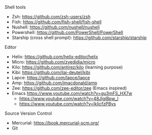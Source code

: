 Shell tools
- Zsh: https://github.com/zsh-users/zsh
- Fish: https://github.com/fish-shell/fish-shell
- Nushell: https://github.com/nushell/nushell
- Powershell: https://github.com/PowerShell/PowerShell
- Starship (cross shell prompt): https://github.com/starship/starship

Editor
- Helix: https://github.com/helix-editor/helix
- Micro: https://github.com/zyedidia/micro
- Kilo: https://github.com/antirez/kilo (learning purpose)
- Kibi: https://github.com/ilai-deutel/kibi
- Lapce: https://github.com/lapce/lapce
- Amp: https://github.com/jmacdonald/amp 
- Zee: https://github.com/zee-editor/zee (Emacs inspired)
- Emacs https://www.youtube.com/watch?v=gu3mFS_HX7w
  - https://www.youtube.com/watch?v=48JlgiBpw_I
  - https://www.youtube.com/watch?v=lkIicfzPBys

Source Version Control
  - Mercurial: https://book.mercurial-scm.org/
  - Git
